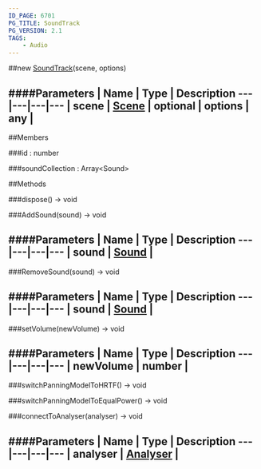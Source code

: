 ```yaml
---
ID_PAGE: 6701
PG_TITLE: SoundTrack
PG_VERSION: 2.1
TAGS:
    - Audio
---
```

##new [SoundTrack](page.php?p=6701)(scene, options)




####Parameters
 | Name | Type | Description
---|---|---|---
 | scene | [Scene](page.php?p=6662) | 
optional | options | any | 
---

##Members

###id : number




###soundCollection : Array&lt;Sound&gt;









##Methods

###dispose() &rarr; void




###AddSound(sound) &rarr; void



####Parameters
 | Name | Type | Description
---|---|---|---
 | sound | [Sound](page.php?p=6700) | 
---

###RemoveSound(sound) &rarr; void



####Parameters
 | Name | Type | Description
---|---|---|---
 | sound | [Sound](page.php?p=6700) | 
---

###setVolume(newVolume) &rarr; void



####Parameters
 | Name | Type | Description
---|---|---|---
 | newVolume | number | 
---

###switchPanningModelToHRTF() &rarr; void


###switchPanningModelToEqualPower() &rarr; void


###connectToAnalyser(analyser) &rarr; void

####Parameters
 | Name | Type | Description
---|---|---|---
 | analyser | [Analyser](page.php?p=6698) | 
---
